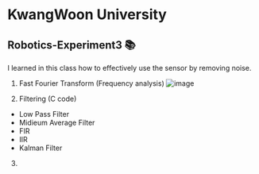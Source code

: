 # KwangWoon University 
## Robotics-Experiment3 :books:

I learned in this class how to effectively use the sensor by removing noise.

1. Fast Fourier Transform (Frequency analysis)
![image](https://user-images.githubusercontent.com/76679855/154417278-76ee8a46-3347-420d-9256-e6be0a0e5cbc.png)

3. Filtering (C code)
- Low Pass Filter
- Midieum Average Filter
- FIR
- IIR
- Kalman Filter


3. 
